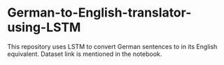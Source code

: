 # German-to-English-translator-using-LSTM
This repository uses LSTM to convert German sentences to in its English equivalent.
Dataset link is mentioned in the notebook.
